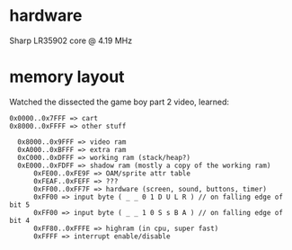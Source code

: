# hardware
  Sharp LR35902 core @ 4.19 MHz

# memory layout

 Watched the dissected the game boy part 2 video, learned:

    0x0000..0x7FFF => cart
    0x8000..0xFFFF => other stuff

      0x8000..0x9FFF => video ram
      0xA000..0xBFFF => extra ram
      0xC000..0xDFFF => working ram (stack/heap?)
      0xE000..0xFDFF => shadow ram (mostly a copy of the working ram)
          0xFE00..0xFE9F => OAM/sprite attr table
          0xFEAF..0xFEFF => ???
          0xFF00..0xFF7F => hardware (screen, sound, buttons, timer)
          0xFF00 => input byte ( _ _ 0 1 D U L R ) // on falling edge of bit 5
          0xFF00 => input byte ( _ _ 1 0 S s B A ) // on falling edge of bit 4
          0xFF80..0xFFFE => highram (in cpu, super fast)
          0xFFFF => interrupt enable/disable
